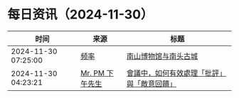 ﻿# 每日资讯（2024-11-30）

|时间|来源|标题|
|---|---|---|
|2024-11-30 07:25:00|[频率](https://pinlyu.com/atom.xml)|[南山博物馆与南头古城](https://pinlyu.com/posts/90/)|
|2024-11-30 04:23:21|[Mr. PM 下午先生](http://mrpm.cc/?feed=rss2)|[會議中，如何有效處理「批評」與「敵意回饋」](https://mrpm.cc/?p=1733)|
